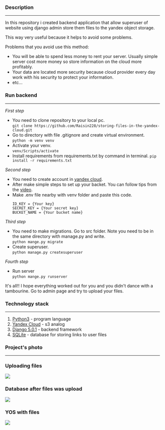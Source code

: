 ### Description

---

In this repository i created backend application that allow superuser of website 
using django admin store them files to the yandex object storage. 

This way very useful because it helps to avoid some problems. 

Problems that you avoid use this method:

- You will be able to spend less money to rent your server. Usually simple server cost more money so store 
information on the cloud more profitably.
- Your data are located more security because cloud provider every day work with his security to protect 
your information.
- etc...

### Run backend

---

*First step*
* You need to clone repository to your local pc.\
`git clone https://github.com/Raisin228/storing-files-in-the-yandex-cloud.git`
* Go to directory with file .gitignore and create virtual environment.\
`python -m venv venv`
* Activate your venv.\
`venv/Scripts/activate`
* Install requirements from requirements.txt by command in terminal.
`pip install -r requirements.txt`

*Second step*
* You need to create account in 
<a href='https://cloud.yandex.ru/ru/'>yandex cloud</a>.
* After make simple steps to set up your backet. You can follow tips from the <a href='https://www.youtube.com/watch?v=L_6PiJFaldI'>video</a>.
* Make .env file nearby with venv folder and paste this code.
  ```
  ID_KEY = {Your key}
  SECRET_KEY = {Your secret key}
  BUCKET_NAME = {Your bucket name}
  ```

*Third step*
* You need to make migrations. Go to src folder. Note you need to be in the same
directory with manage.py and write.\
`python mange.py migrate`
* Create superuser.\
`python manage.py createsuperuser`

*Fourth step*
* Run server\
`python mange.py runserver`

It's all!! I hope everything worked out for you and you didn't dance with 
a tambourine. Go to admin page and try to upload your files. 

### Technology stack 

---

1. [Python3](https://www.python.org/) - program language
2. [Yandex Cloud](https://cloud.yandex.ru/ru/) - s3 analog
3. [Django 5.0.1](https://www.djangoproject.com/) - backend framework
4. [SQLite](https://www.sqlite.org/index.html) - database for storing links to user files

### Project's photo

---

### Uploading files
<img src="https://github.com/Raisin228/storing-files-in-the-yandex-cloud/blob/main/screenshots/Django%20admin%20with%20file.png">

### Database after files was upload
<img src="https://github.com/Raisin228/storing-files-in-the-yandex-cloud/blob/main/screenshots/DB.png">

### YOS with files
<img src="https://github.com/Raisin228/storing-files-in-the-yandex-cloud/blob/main/screenshots/Files%20uploded%20to%20the%20cloud.png">

